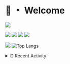 # 👋 ・ Welcome
![](https://komarev.com/ghpvc/?username=Lorenzo0111)

![](https://img.shields.io/badge/Java-ED8B00?style=for-the-badge&logo=java&logoColor=white)
![](https://img.shields.io/badge/JavaScript-323330?style=for-the-badge&logo=javascript&logoColor=F7DF1E)
![](https://img.shields.io/badge/Node.js-339933?style=for-the-badge&logo=nodedotjs&logoColor=white)
![](https://img.shields.io/badge/React-20232A?style=for-the-badge&logo=react&logoColor=61DAFB)

[![](https://github-readme-stats.vercel.app/api?username=Lorenzo0111&show_icons=true&count_private=true)](https://github.com/Lorenzo0111)
![Top Langs](https://github-readme-stats.vercel.app/api/top-langs/?username=Lorenzo0111&layout=compact)

<details>
<summary>⏰ Recent Activity</summary>

<!--RECENT_ACTIVITY:start-->
1. ![issueOpened] **Issue opened:** [ZombieStriker/QualityArmory#223](https://github.com/ZombieStriker/QualityArmory/issues/223)
2. ![prMerged] **Pull request merged:** [harry0198/InfoHeads#52](https://github.com/harry0198/InfoHeads/pull/52)
3. ![prMerged] **Pull request merged:** [Lorenzo0111/NodeBin#37](https://github.com/Lorenzo0111/NodeBin/pull/37)
4. ![prMerged] **Pull request merged:** [Lorenzo0111/RocketPlaceholders#53](https://github.com/Lorenzo0111/RocketPlaceholders/pull/53)
5. ![release] Released [v2.0.4](https://github.com/ZombieStriker/QualityArmory/releases/tag/v2.0.4) in [ZombieStriker/QualityArmory](https://github.com/ZombieStriker/QualityArmory)
6. ![prMerged] **Pull request merged:** [Lorenzo0111/ElectionsPlus#64](https://github.com/Lorenzo0111/ElectionsPlus/pull/64)
7. ![issueClosed] **Issue closed:** [ZombieStriker/QualityArmory#206](https://github.com/ZombieStriker/QualityArmory/issues/206)
8. ![issueClosed] **Issue closed:** [ZombieStriker/QualityArmory#202](https://github.com/ZombieStriker/QualityArmory/issues/202)
9. ![issueClosed] **Issue closed:** [ZombieStriker/QualityArmory#191](https://github.com/ZombieStriker/QualityArmory/issues/191)
10. ![comment] **Commented:** [ZombieStriker/QualityArmory#191](https://github.com/ZombieStriker/QualityArmory/issues/191#issuecomment-986755241)
<!--RECENT_ACTIVITY:end-->


<!--RECENT_ACTIVITY:last_update-->
Last Updated: Tuesday, December 7th, 2021, 12:19:56 PM
<!--RECENT_ACTIVITY:last_update_end-->
</details>

[issueOpened]: https://cdn.jsdelivr.net/gh/Readme-Workflows/Readme-Icons@main/icons/octicons/IssueOpenedOld.svg
[issueClosed]: https://cdn.jsdelivr.net/gh/Readme-Workflows/Readme-Icons@main/icons/octicons/IssueClosedOld.svg

[prOpened]: https://cdn.jsdelivr.net/gh/Readme-Workflows/Readme-Icons@main/icons/octicons/PullRequestOpened.svg
[prClosed]: https://cdn.jsdelivr.net/gh/Readme-Workflows/Readme-Icons@main/icons/octicons/PullRequestClosed.svg
[prMerged]: https://cdn.jsdelivr.net/gh/Readme-Workflows/Readme-Icons@main/icons/octicons/PullRequestMerged.svg

[comment]: https://cdn.jsdelivr.net/gh/Readme-Workflows/Readme-Icons@main/icons/octicons/Comment.svg

[changesRequested]: https://cdn.jsdelivr.net/gh/Readme-Workflows/Readme-Icons@main/icons/octicons/RequestedChanges.svg
[approved]: https://cdn.jsdelivr.net/gh/Readme-Workflows/Readme-Icons@main/icons/octicons/ApprovedChanges.svg

[repoCreated]: https://cdn.jsdelivr.net/gh/Readme-Workflows/Readme-Icons@main/icons/octicons/Repository.svg
[release]: https://cdn.jsdelivr.net/gh/Readme-Workflows/Readme-Icons@main/icons/octicons/Release.svg
[star]: https://cdn.jsdelivr.net/gh/Readme-Workflows/Readme-Icons@main/icons/octicons/StarredRepository.svg
[wiki]: https://cdn.jsdelivr.net/gh/Readme-Workflows/Readme-Icons@main/icons/octicons/Wiki.svg
[fork]: https://cdn.jsdelivr.net/gh/Readme-Workflows/Readme-Icons@main/icons/octicons/ForkedRepository.svg
[people]: https://cdn.jsdelivr.net/gh/Readme-Workflows/Readme-Icons@main/icons/octicons/People.svg
